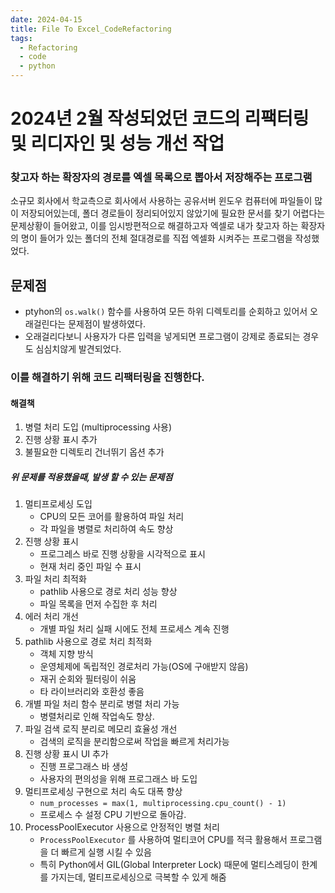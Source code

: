 ```yaml
---
date: 2024-04-15
title: File To Excel_CodeRefactoring
tags:
  - Refactoring
  - code
  - python
---
```

# 2024년 2월 작성되었던 코드의 리팩터링 및 리디자인 및 성능 개선 작업

### 찾고자 하는 확장자의 경로를 엑셀 목록으로 뽑아서 저장해주는 프로그램
소규모 회사에서 학교측으로 회사에서 사용하는 공유서버 윈도우 컴퓨터에 파일들이 많이 저장되어있는데, 폴더 경로들이 정리되어있지 않았기에 필요한 문서를 찾기 어렵다는 문제상황이 들어왔고, 이를 임시방편적으로 해결하고자 엑셀로 내가 찾고자 하는 확장자의 명이 들어가 있는 폴더의 전체 절대경로를 직접 엑셀화 시켜주는 프로그램을 작성했었다.

## 문제점
- ptyhon의 `os.walk()` 함수를 사용하여 모든 하위 디렉토리를 순회하고 있어서 오래걸린다는 문제점이 발생하였다.
- 오래걸리다보니 사용자가 다른 입력을 넣게되면 프로그램이 강제로 종료되는 경우도 심심치않게 발견되었다.

### 이를 해결하기 위해 코드 리팩터링을 진행한다.


#### 해결책
1. 병렬 처리 도입 (multiprocessing 사용)
2. 진행 상황 표시 추가
3. 불필요한 디렉토리 건너뛰기 옵션 추가
##### 위 문제를 적용했을때, 발생 할 수 있는 문제점
1. 멀티프로세싱 도입
	- CPU의 모든 코어를 활용하여 파일 처리
	- 각 파일을 병렬로 처리하여 속도 향상
2. 진행 상황 표시
	- 프로그레스 바로 진행 상황을 시각적으로 표시
	- 현재 처리 중인 파일 수 표시
3. 파일 처리 최적화
	- pathlib 사용으로 경로 처리 성능 향상
	- 파일 목록을 먼저 수집한 후 처리
4. 에러 처리 개선
	- 개별 파일 처리 실패 시에도 전체 프로세스 계속 진행
5. pathlib 사용으로 경로 처리 최적화
	- 객체 지향 방식
	- 운영체제에 독립적인 경로처리 가능(OS에 구애받지 않음)
	- 재귀 순회와 필터링이 쉬움
	- 타 라이브러리와 호환성 좋음
6. 개별 파일 처리 함수 분리로 병렬 처리 가능
	- 병렬처리로 인해 작업속도 향상.
7. 파일 검색 로직 분리로 메모리 효율성 개선
	- 검색의 로직을 분리함으로써 작업을 빠르게 처리가능
8. 진행 상황 표시 UI 추가
	- 진행 프로그래스 바 생성
	- 사용자의 편의성을 위해 프로그래스 바 도입
9. 멀티프로세싱 구현으로 처리 속도 대폭 향상
	- `num_processes = max(1, multiprocessing.cpu_count() - 1)`
	- 프로세스 수 설정 CPU 기반으로 돌아감.
10. ProcessPoolExecutor 사용으로 안정적인 병렬 처리
	- `ProcessPoolExecutor` 를 사용하여 멀티코어 CPU를 적극 활용해서 프로그램을 더 빠르게 실행 시킬 수 있음
	- 특히 Python에서 GIL(Global Interpreter Lock) 때문에 멀티스레딩이 한계를 가지는데,  멀티프로세싱으로 극복할 수 있게 해줌